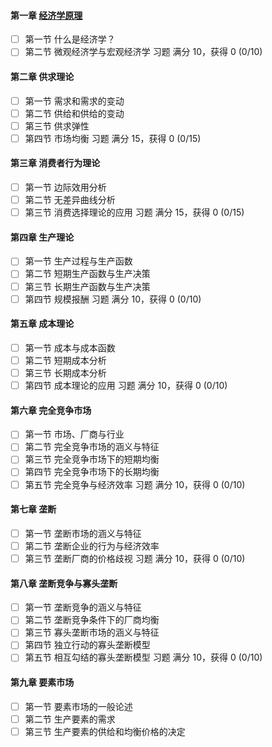 #### 第一章 [经济学原理](http://www.xuetangx.com/courses/course-v1:FudanX+ECON13000701+sp/courseware/52280894fe154e108235409e6dba683c/)	
- [ ] 第一节 什么是经济学？
- [ ] 第二节 微观经济学与宏观经济学
习题 满分 10，获得 0 (0/10)
#### 第二章 供求理论	
- [ ] 第一节 需求和需求的变动
- [ ] 第二节 供给和供给的变动
- [ ] 第三节 供求弹性
- [ ] 第四节 市场均衡
习题 满分 15，获得 0 (0/15)
#### 第三章 消费者行为理论	
- [ ] 第一节 边际效用分析
- [ ] 第二节 无差异曲线分析
- [ ] 第三节 消费选择理论的应用
习题 满分 15，获得 0 (0/15)
#### 第四章 生产理论	
- [ ] 第一节 生产过程与生产函数
- [ ] 第二节 短期生产函数与生产决策
- [ ] 第三节 长期生产函数与生产决策
- [ ] 第四节 规模报酬
习题 满分 10，获得 0 (0/10)
#### 第五章 成本理论	
- [ ] 第一节 成本与成本函数
- [ ] 第二节 短期成本分析
- [ ] 第三节 长期成本分析
- [ ] 第四节 成本理论的应用
习题 满分 10，获得 0 (0/10)
#### 第六章 完全竞争市场	
- [ ] 第一节 市场、厂商与行业
- [ ] 第二节 完全竞争市场的涵义与特征
- [ ] 第三节 完全竞争市场下的短期均衡
- [ ] 第四节 完全竞争市场下的长期均衡
- [ ] 第五节 完全竞争与经济效率
习题 满分 10，获得 0 (0/10)
#### 第七章 垄断	
- [ ] 第一节 垄断市场的涵义与特征
- [ ] 第二节 垄断企业的行为与经济效率
- [ ] 第三节 垄断厂商的价格歧视
习题 满分 10，获得 0 (0/10)
#### 第八章 垄断竞争与寡头垄断	
- [ ] 第一节 垄断竞争的涵义与特征
- [ ] 第二节 垄断竞争条件下的厂商均衡
- [ ] 第三节 寡头垄断市场的涵义与特征
- [ ] 第四节 独立行动的寡头垄断模型
- [ ] 第五节 相互勾结的寡头垄断模型
习题 满分 10，获得 0 (0/10)
#### 第九章 要素市场	
- [ ] 第一节 要素市场的一般论述
- [ ] 第二节 生产要素的需求
- [ ] 第三节 生产要素的供给和均衡价格的决定

